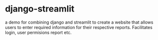 # django-streamlit
a demo for combining django and streamlit to create a website that allows users to enter required information for their respective reports. Facilitates login, user permisions report etc.
